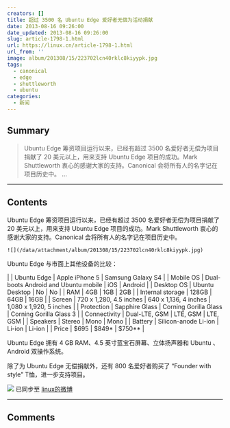 ```yaml
---
creators: []
title: 超过 3500 名 Ubuntu Edge 爱好者无偿为活动捐献
date: 2013-08-16 09:26:00
date_updated: 2013-08-16 09:26:00
slug: article-1798-1.html
url: https://linux.cn/article-1798-1.html
url_from: ''
image: album/201308/15/223702lcn40rklc8kiyypk.jpg
tags:
  - canonical
  - edge
  - shuttleworth
  - ubuntu
categories:
  - 新闻
---
```


## Summary

> Ubuntu Edge 筹资项目运行以来，已经有超过 3500 名爱好者无偿为项目捐献了 20 美元以上，用来支持 Ubuntu Edge 项目的成功。Mark Shuttleworth 衷心的感谢大家的支持。Canonical 会将所有人的名字记在项目历史中。
>  ...

***

<!-- more -->

## Contents

Ubuntu Edge 筹资项目运行以来，已经有超过 3500 名爱好者无偿为项目捐献了 20 美元以上，用来支持 Ubuntu Edge 项目的成功。Mark Shuttleworth 衷心的感谢大家的支持。Canonical 会将所有人的名字记在项目历史中。

`![](/data/attachment/album/201308/15/223702lcn40rklc8kiyypk.jpg)`

Ubuntu Edge 与市面上其他设备的比较：

|  | Ubuntu Edge | Apple iPhone 5 | Samsung Galaxy S4 |
| Mobile OS | Dual-boots Android and Ubuntu mobile | iOS | Android |
| Desktop OS | Ubuntu Desktop | No | No |
| RAM | 4GB | 1GB | 2GB |
| Internal storage | 128GB | 64GB | 16GB |
| Screen | 720 x 1,280, 4.5 inches | 640 x 1,136, 4 inches | 1,080 x 1,920, 5 inches |
| Protection | Sapphire Glass | Corning Gorilla Glass | Corning Gorilla Glass 3 |
| Connectivity | Dual-LTE, GSM | LTE, GSM | LTE, GSM |
| Speakers | Stereo | Mono | Mono |
| Battery | Silicon-anode Li-ion | Li-ion | Li-ion |
| Price | $695 | $849\* | $750\*\* |

Ubuntu Edge 拥有 4 GB RAM、4.5 英寸蓝宝石屏幕、立体扬声器和 Ubuntu 、Android 双操作系统。

除了为 Ubuntu Edge 无偿捐献外，还有 800 名爱好者购买了 “Founder with style” T恤，进一步支持项目。

![](https://img.linux.net.cn/xwb/images/bgimg/icon_logo.png) 已同步至 [linux的微博](http://weibo.com/1772191555/A4YmnETXy)

***

## Comments
